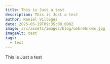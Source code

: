 ```yaml
---
title: This is Just a test
description: This is Just a test
author: Reniel Villegas
date: 2025-05-19T09:35:00.000Z
image: src/assets/images/blog/ombrebrows.jpg
imageAlt: test
tags:
  - test
---
```

This is Just a test
